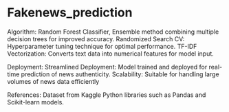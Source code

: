 # Fakenews_prediction
Algorithm:
Random Forest Classifier,
Ensemble method combining multiple decision trees for improved accuracy.
Randomized Search CV: Hyperparameter tuning technique for optimal performance.
TF-IDF Vectorization: Converts text data into numerical features for model input.

Deployment:
Streamlined Deployment: Model trained and deployed for real-time prediction of news authenticity.
Scalability: Suitable for handling large volumes of news data efficiently

References:
Dataset from Kaggle
Python libraries such as Pandas and Scikit-learn models.


